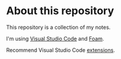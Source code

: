 # About this repository

This repository is a collection of my notes.

I'm using [Visual Studio Code](https://code.visualstudio.com/) and [Foam](https://foambubble.github.io/).

Recommend Visual Studio Code [extensions](https://foambubble.github.io/foam/recommended-extensions).
